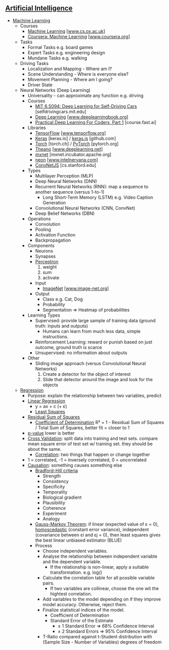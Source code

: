 ## [Artificial Intelligence](https://en.wikipedia.org/wiki/Artificial_intelligence)
* [Machine Learning](https://en.wikipedia.org/wiki/Machine_learning)
  * Courses
    * [Machine Learning](https://www.cs.ox.ac.uk/people/nando.defreitas/machinelearning/) [www.cs.ox.ac.uk]
    * [Coursera: Machine Learning](https://www.coursera.org/learn/machine-learning) [www.coursera.org]
  * Tasks
    * Formal Tasks e.g. board games
    * Expert Tasks e.g. engineering design
    * Mundane Tasks e.g. walking
  * Driving Tasks
    * Localization and Mapping - Where am I?
    * Scene Understanding - Where is everyone else?
    * Movement Planning - Where am I going?
    * Driver State
  * Neural Networks (Deep Learning)
    * Universality - can approximate any function e.g. driving
    * Courses
      * [MIT 6.S094: Deep Learning for Self-Driving Cars](http://selfdrivingcars.mit.edu) [selfdrivingcars.mit.edu]
      * [Deep Learning](http://www.deeplearningbook.org) [www.deeplearningbook.org]
      * [Practical Deep Learning For Coders, Part 1](http://course.fast.ai) [course.fast.ai]
    * Libraries
      * [TensorFlow](https://www.tensorflow.org) [www.tensorflow.org]
      * [Keras](https://keras.io) [keras.io] / [keras.js](https://github.com/transcranial/keras-js) [github.com]
      * [Torch](http://torch.ch) [torch.ch] / [PyTorch](http://pytorch.org) [pytorch.org]
      * [Theano](http://www.deeplearning.net/software/theano/) [www.deeplearning.net]
      * [mxnet](https://mxnet.incubator.apache.org) [mxnet.incubator.apache.org]
      * [neon](https://www.intelnervana.com/neon/) [www.intelnervana.com]
      * [ConvNetJS](http://cs.stanford.edu/people/karpathy/convnetjs/) [cs.stanford.edu]
    * Types
      * Multilayer Perception (MLP)
      * Deep Neural Networks (DNN)
      * Recurrent Neural Networks (RNN): map a sequence to another sequence (versus 1-to-1)
        * Long Short-Term Memory (LSTM) e.g. Video Caption Generation
      * Convolutional Neural Networks (CNN, ConvNet)
      * Deep Belief Networks (DBN)
    * Operations
      * Convolution
      * Pooling
      * Activation Function
      * Backpropagation
    * Components
      * Neurons
      * Synapses
      * [Perceptron](https://en.wikipedia.org/wiki/Perceptron)
        1. weight
        2. sum
        3. activate
      * Input
        * [ImageNet](http://www.image-net.org) [www.image-net.org]
      * Output
        * Class e.g. Cat, Dog
        * Probability
        * Segmentation => Heatmap of probabilities
    * Learning Types
      * Supervised: provide large sample of training data (ground truth: inputs and outputs)
        * Humans can learn from much less data, simple instructions.
      * Reinforcement Learning: reward or punish based on just outcome, ground truth is scarce
      * Unsupervised: no information about outputs
    * Other
      * Sliding image approach (versus Convolutional Neural Networks)
        1. Create a detector for the object of interest
        2. Slide that detector around the image and look for the objects
  * [Regression](https://en.wikipedia.org/wiki/Regression_analysis)
    * Purpose: explain the relationship between two variables, predict 
    * [Linear Regression](https://en.wikipedia.org/wiki/Linear_regression)
      * y = ax + c (+ ε)
      * [Least Squares](https://en.wikipedia.org/wiki/Least_squares)
	* [Residual Sum of Squares](https://en.wikipedia.org/wiki/Residual_sum_of_squares)
      * [Coefficient of Determination](https://en.wikipedia.org/wiki/Coefficient_of_determination) R² = 1 - Residual Sum of Squares / Total Sum of Squares, better fit = closer to 1
    * [p-value](https://en.wikipedia.org/wiki/P-value) lower is better
    * [Cross Validation](https://en.wikipedia.org/wiki/Cross-validation_(statistics)): split data into training and test sets. compare mean square error of test set w/ training set. they should be about the same.
      * [Correlation](https://en.wikipedia.org/wiki/Correlation_and_dependence): two things that happen or change together
	* 1 = correlated, -1 = inversely correlated, 0 = uncorrelated
	* [Causation](https://en.wikipedia.org/wiki/Causality): something causes something else
	  * [Bradford-Hill criteria](https://en.wikipedia.org/wiki/Bradford_Hill_criteria)
	    * Strength
	    * Consistency
	    * Specificity
	    * Temporality
	    * Biological gradient
	    * Plausibility
	    * Coherence
	    * Experiment
	    * Analogy
      * [Gauss-Markov Theorem](https://en.wikipedia.org/wiki/Gauss–Markov_theorem): if linear (expected value of ε = 0), [homoscedastic](https://en.wikipedia.org/wiki/Homoscedasticity) (constant error variance), independent (covariance between εi and εj = 0), then least squares gives the best linear unbiased estimator (BLUE)
      * Process
        * Choose independent variables.
        * Analyse the relationship between independent variable and the dependent variable.
          * If the relationship is non-linear, apply a suitable transformation. e.g. log()
        * Calculate the correlation table for all possible variable pairs.
          * If two variables are collinear, choose the one wit the hightest correlation.
        * Add variables to the model depending on if they improve model accuracy. Otherwise, reject them.
        * Finalize statistical indices of the model.
          * Coefficient of Determination
          * Standard Error of the Estimate
            * ± 1 Standard Error => 68% Confidence Interval
            * ± 2 Standard Errors => 95% Confidence Interval
        * T-Ratio compared against t-Student distribution with (Sample Size - Number of Variables) degrees of freedom
